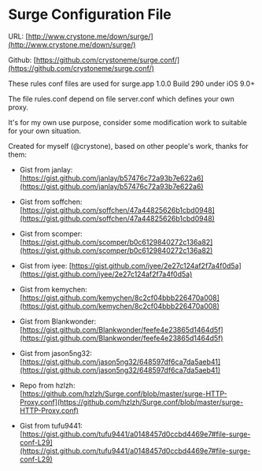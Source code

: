 # Surge Configuration File 


 URL: [http://www.crystone.me/down/surge/](http://www.crystone.me/down/surge/)
 
 Github: [https://github.com/crystoneme/surge.conf/](https://github.com/crystoneme/surge.conf/)

 These rules conf files are used for surge.app 1.0.0 Build 290 under iOS 9.0+

 The file rules.conf depend on file server.conf which defines your own proxy.

 It's for my own use purpose, consider some modification work to suitable for your own situation. 

 Created for myself (@crystone), based on other people's work, thanks for them:

* Gist from janlay: [https://gist.github.com/janlay/b57476c72a93b7e622a6](https://gist.github.com/janlay/b57476c72a93b7e622a6)

* Gist from soffchen: [https://gist.github.com/soffchen/47a44825626b1cbd0948](https://gist.github.com/soffchen/47a44825626b1cbd0948)

* Gist from scomper: [https://gist.github.com/scomper/b0c6129840272c136a82](https://gist.github.com/scomper/b0c6129840272c136a82)

* Gist from iyee: [https://gist.github.com/iyee/2e27c124af2f7a4f0d5a](https://gist.github.com/iyee/2e27c124af2f7a4f0d5a)

* Gist from kemychen: [https://gist.github.com/kemychen/8c2cf04bbb226470a008](https://gist.github.com/kemychen/8c2cf04bbb226470a008)

* Gist from Blankwonder: [https://gist.github.com/Blankwonder/feefe4e23865d1464d5f](https://gist.github.com/Blankwonder/feefe4e23865d1464d5f)

* Gist from jason5ng32: [https://gist.github.com/jason5ng32/648597df6ca7da5aeb41](https://gist.github.com/jason5ng32/648597df6ca7da5aeb41)

* Repo from hzlzh: [https://github.com/hzlzh/Surge.conf/blob/master/surge-HTTP-Proxy.conf](https://github.com/hzlzh/Surge.conf/blob/master/surge-HTTP-Proxy.conf)

* Gist from tufu9441: [https://gist.github.com/tufu9441/a0148457d0ccbd4469e7#file-surge-conf-L29](https://gist.github.com/tufu9441/a0148457d0ccbd4469e7#file-surge-conf-L29)



